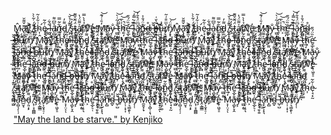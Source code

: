 M̴̼̮̬̗̟̂ã̷̢̛͔̻̜͔͉̌͌̆y̸̨͎͚͐͊͛ ̸̛̟̟̠̭̐́͗̃̀̀ͅt̵͈̼̗͚́h̴̛͎͗͋̾̃ė̴̜̘͙̰͋̃ ̵̫̺͋͋l̶̮̇a̴̠̻̩̗̜̦͐̅͆͌n̴̲̮̘͋͂̿d̵̗͈͔̙͌̓ ̸͔̜͓̯̻̻̎͊̍̉̆͝ş̵̒̓̑ṱ̷͕͇̳̈́̃̆̌͌a̸̛̙͎̮̟̠̦͐͌̈́̔r̸̛̙̆̉̔̀̿̕v̸̨̬͒͝e̵̢̜͖̥̠̓ M̷͕͎̤͔̒̄͗́͊͝ͅā̵̧̺̙̞̭y̷͕̐ ̶̫̺̝̥̐͗̃͑̀͝t̷̯̦͔̥͉̋̈́͘h̴͕͐̀̅̚͝e̵̛̬̲̙̠̜͗̏̈́̑̄ ̵̨̨͉͈̩͍̐͊͛l̴̩͇͒́̿̓͘͜͝ǎ̷͓̙̬͕̝͉͆̈́̊̄̓n̵̙̻͒̈́̐͐d̴̲̬̊ ̶̺̜̺̌̌b̶̥̅͛̆͑͘̕u̵̩̩̣͙͎͊̾r̸̹͉̳̯̙̹͛̅̈̐͗͂n̸̡̦̜̎̈́͝M̴̼̮̬̗̟̂ã̷̢̛͔̻̜͔͉̌͌̆y̸̨͎͚͐͊͛ ̸̛̟̟̠̭̐́͗̃̀̀ͅt̵͈̼̗͚́h̴̛͎͗͋̾̃ė̴̜̘͙̰͋̃ ̵̫̺͋͋l̶̮̇a̴̠̻̩̗̜̦͐̅͆͌n̴̲̮̘͋͂̿d̵̗͈͔̙͌̓ ̸͔̜͓̯̻̻̎͊̍̉̆͝ş̵̒̓̑ṱ̷͕͇̳̈́̃̆̌͌a̸̛̙͎̮̟̠̦͐͌̈́̔r̸̛̙̆̉̔̀̿̕v̸̨̬͒͝e̵̢̜͖̥̠̓ M̷͕͎̤͔̒̄͗́͊͝ͅā̵̧̺̙̞̭y̷͕̐ ̶̫̺̝̥̐͗̃͑̀͝t̷̯̦͔̥͉̋̈́͘h̴͕͐̀̅̚͝e̵̛̬̲̙̠̜͗̏̈́̑̄ ̵̨̨͉͈̩͍̐͊͛l̴̩͇͒́̿̓͘͜͝ǎ̷͓̙̬͕̝͉͆̈́̊̄̓n̵̙̻͒̈́̐͐d̴̲̬̊ ̶̺̜̺̌̌b̶̥̅͛̆͑͘̕u̵̩̩̣͙͎͊̾r̸̹͉̳̯̙̹͛̅̈̐͗͂n̸̡̦̜̎̈́͝
M̴̼̮̬̗̟̂ã̷̢̛͔̻̜͔͉̌͌̆y̸̨͎͚͐͊͛ ̸̛̟̟̠̭̐́͗̃̀̀ͅt̵͈̼̗͚́h̴̛͎͗͋̾̃ė̴̜̘͙̰͋̃ ̵̫̺͋͋l̶̮̇a̴̠̻̩̗̜̦͐̅͆͌n̴̲̮̘͋͂̿d̵̗͈͔̙͌̓ ̸͔̜͓̯̻̻̎͊̍̉̆͝ş̵̒̓̑ṱ̷͕͇̳̈́̃̆̌͌a̸̛̙͎̮̟̠̦͐͌̈́̔r̸̛̙̆̉̔̀̿̕v̸̨̬͒͝e̵̢̜͖̥̠̓ M̷͕͎̤͔̒̄͗́͊͝ͅā̵̧̺̙̞̭y̷͕̐ ̶̫̺̝̥̐͗̃͑̀͝t̷̯̦͔̥͉̋̈́͘h̴͕͐̀̅̚͝e̵̛̬̲̙̠̜͗̏̈́̑̄ ̵̨̨͉͈̩͍̐͊͛l̴̩͇͒́̿̓͘͜͝ǎ̷͓̙̬͕̝͉͆̈́̊̄̓n̵̙̻͒̈́̐͐d̴̲̬̊ ̶̺̜̺̌̌b̶̥̅͛̆͑͘̕u̵̩̩̣͙͎͊̾r̸̹͉̳̯̙̹͛̅̈̐͗͂n̸̡̦̜̎̈́͝
M̴̼̮̬̗̟̂ã̷̢̛͔̻̜͔͉̌͌̆y̸̨͎͚͐͊͛ ̸̛̟̟̠̭̐́͗̃̀̀ͅt̵͈̼̗͚́h̴̛͎͗͋̾̃ė̴̜̘͙̰͋̃ ̵̫̺͋͋l̶̮̇a̴̠̻̩̗̜̦͐̅͆͌n̴̲̮̘͋͂̿d̵̗͈͔̙͌̓ ̸͔̜͓̯̻̻̎͊̍̉̆͝ş̵̒̓̑ṱ̷͕͇̳̈́̃̆̌͌a̸̛̙͎̮̟̠̦͐͌̈́̔r̸̛̙̆̉̔̀̿̕v̸̨̬͒͝e̵̢̜͖̥̠̓ M̷͕͎̤͔̒̄͗́͊͝ͅā̵̧̺̙̞̭y̷͕̐ ̶̫̺̝̥̐͗̃͑̀͝t̷̯̦͔̥͉̋̈́͘h̴͕͐̀̅̚͝e̵̛̬̲̙̠̜͗̏̈́̑̄ ̵̨̨͉͈̩͍̐͊͛l̴̩͇͒́̿̓͘͜͝ǎ̷͓̙̬͕̝͉͆̈́̊̄̓n̵̙̻͒̈́̐͐d̴̲̬̊ ̶̺̜̺̌̌b̶̥̅͛̆͑͘̕u̵̩̩̣͙͎͊̾r̸̹͉̳̯̙̹͛̅̈̐͗͂n̸̡̦̜̎̈́͝
M̴̼̮̬̗̟̂ã̷̢̛͔̻̜͔͉̌͌̆y̸̨͎͚͐͊͛ ̸̛̟̟̠̭̐́͗̃̀̀ͅt̵͈̼̗͚́h̴̛͎͗͋̾̃ė̴̜̘͙̰͋̃ ̵̫̺͋͋l̶̮̇a̴̠̻̩̗̜̦͐̅͆͌n̴̲̮̘͋͂̿d̵̗͈͔̙͌̓ ̸͔̜͓̯̻̻̎͊̍̉̆͝ş̵̒̓̑ṱ̷͕͇̳̈́̃̆̌͌a̸̛̙͎̮̟̠̦͐͌̈́̔r̸̛̙̆̉̔̀̿̕v̸̨̬͒͝e̵̢̜͖̥̠̓ M̷͕͎̤͔̒̄͗́͊͝ͅā̵̧̺̙̞̭y̷͕̐ ̶̫̺̝̥̐͗̃͑̀͝t̷̯̦͔̥͉̋̈́͘h̴͕͐̀̅̚͝e̵̛̬̲̙̠̜͗̏̈́̑̄ ̵̨̨͉͈̩͍̐͊͛l̴̩͇͒́̿̓͘͜͝ǎ̷͓̙̬͕̝͉͆̈́̊̄̓n̵̙̻͒̈́̐͐d̴̲̬̊ ̶̺̜̺̌̌b̶̥̅͛̆͑͘̕u̵̩̩̣͙͎͊̾r̸̹͉̳̯̙̹͛̅̈̐͗͂n̸̡̦̜̎̈́͝
M̴̼̮̬̗̟̂ã̷̢̛͔̻̜͔͉̌͌̆y̸̨͎͚͐͊͛ ̸̛̟̟̠̭̐́͗̃̀̀ͅt̵͈̼̗͚́h̴̛͎͗͋̾̃ė̴̜̘͙̰͋̃ ̵̫̺͋͋l̶̮̇a̴̠̻̩̗̜̦͐̅͆͌n̴̲̮̘͋͂̿d̵̗͈͔̙͌̓ ̸͔̜͓̯̻̻̎͊̍̉̆͝ş̵̒̓̑ṱ̷͕͇̳̈́̃̆̌͌a̸̛̙͎̮̟̠̦͐͌̈́̔r̸̛̙̆̉̔̀̿̕v̸̨̬͒͝e̵̢̜͖̥̠̓ M̷͕͎̤͔̒̄͗́͊͝ͅā̵̧̺̙̞̭y̷͕̐ ̶̫̺̝̥̐͗̃͑̀͝t̷̯̦͔̥͉̋̈́͘h̴͕͐̀̅̚͝e̵̛̬̲̙̠̜͗̏̈́̑̄ ̵̨̨͉͈̩͍̐͊͛l̴̩͇͒́̿̓͘͜͝ǎ̷͓̙̬͕̝͉͆̈́̊̄̓n̵̙̻͒̈́̐͐d̴̲̬̊ ̶̺̜̺̌̌b̶̥̅͛̆͑͘̕u̵̩̩̣͙͎͊̾r̸̹͉̳̯̙̹͛̅̈̐͗͂n̸̡̦̜̎̈́͝
M̴̼̮̬̗̟̂ã̷̢̛͔̻̜͔͉̌͌̆y̸̨͎͚͐͊͛ ̸̛̟̟̠̭̐́͗̃̀̀ͅt̵͈̼̗͚́h̴̛͎͗͋̾̃ė̴̜̘͙̰͋̃ ̵̫̺͋͋l̶̮̇a̴̠̻̩̗̜̦͐̅͆͌n̴̲̮̘͋͂̿d̵̗͈͔̙͌̓ ̸͔̜͓̯̻̻̎͊̍̉̆͝ş̵̒̓̑ṱ̷͕͇̳̈́̃̆̌͌a̸̛̙͎̮̟̠̦͐͌̈́̔r̸̛̙̆̉̔̀̿̕v̸̨̬͒͝e̵̢̜͖̥̠̓ M̷͕͎̤͔̒̄͗́͊͝ͅā̵̧̺̙̞̭y̷͕̐ ̶̫̺̝̥̐͗̃͑̀͝t̷̯̦͔̥͉̋̈́͘h̴͕͐̀̅̚͝e̵̛̬̲̙̠̜͗̏̈́̑̄ ̵̨̨͉͈̩͍̐͊͛l̴̩͇͒́̿̓͘͜͝ǎ̷͓̙̬͕̝͉͆̈́̊̄̓n̵̙̻͒̈́̐͐d̴̲̬̊ ̶̺̜̺̌̌b̶̥̅͛̆͑͘̕u̵̩̩̣͙͎͊̾r̸̹͉̳̯̙̹͛̅̈̐͗͂n̸̡̦̜̎̈́͝
M̴̼̮̬̗̟̂ã̷̢̛͔̻̜͔͉̌͌̆y̸̨͎͚͐͊͛ ̸̛̟̟̠̭̐́͗̃̀̀ͅt̵͈̼̗͚́h̴̛͎͗͋̾̃ė̴̜̘͙̰͋̃ ̵̫̺͋͋l̶̮̇a̴̠̻̩̗̜̦͐̅͆͌n̴̲̮̘͋͂̿d̵̗͈͔̙͌̓ ̸͔̜͓̯̻̻̎͊̍̉̆͝ş̵̒̓̑ṱ̷͕͇̳̈́̃̆̌͌a̸̛̙͎̮̟̠̦͐͌̈́̔r̸̛̙̆̉̔̀̿̕v̸̨̬͒͝e̵̢̜͖̥̠̓ M̷͕͎̤͔̒̄͗́͊͝ͅā̵̧̺̙̞̭y̷͕̐ ̶̫̺̝̥̐͗̃͑̀͝t̷̯̦͔̥͉̋̈́͘h̴͕͐̀̅̚͝e̵̛̬̲̙̠̜͗̏̈́̑̄ ̵̨̨͉͈̩͍̐͊͛l̴̩͇͒́̿̓͘͜͝ǎ̷͓̙̬͕̝͉͆̈́̊̄̓n̵̙̻͒̈́̐͐d̴̲̬̊ ̶̺̜̺̌̌b̶̥̅͛̆͑͘̕u̵̩̩̣͙͎͊̾r̸̹͉̳̯̙̹͛̅̈̐͗͂n̸̡̦̜̎̈́͝
M̴̼̮̬̗̟̂ã̷̢̛͔̻̜͔͉̌͌̆y̸̨͎͚͐͊͛ ̸̛̟̟̠̭̐́͗̃̀̀ͅt̵͈̼̗͚́h̴̛͎͗͋̾̃ė̴̜̘͙̰͋̃ ̵̫̺͋͋l̶̮̇a̴̠̻̩̗̜̦͐̅͆͌n̴̲̮̘͋͂̿d̵̗͈͔̙͌̓ ̸͔̜͓̯̻̻̎͊̍̉̆͝ş̵̒̓̑ṱ̷͕͇̳̈́̃̆̌͌a̸̛̙͎̮̟̠̦͐͌̈́̔r̸̛̙̆̉̔̀̿̕v̸̨̬͒͝e̵̢̜͖̥̠̓ M̷͕͎̤͔̒̄͗́͊͝ͅā̵̧̺̙̞̭y̷͕̐ ̶̫̺̝̥̐͗̃͑̀͝t̷̯̦͔̥͉̋̈́͘h̴͕͐̀̅̚͝e̵̛̬̲̙̠̜͗̏̈́̑̄ ̵̨̨͉͈̩͍̐͊͛l̴̩͇͒́̿̓͘͜͝ǎ̷͓̙̬͕̝͉͆̈́̊̄̓n̵̙̻͒̈́̐͐d̴̲̬̊ ̶̺̜̺̌̌b̶̥̅͛̆͑͘̕u̵̩̩̣͙͎͊̾r̸̹͉̳̯̙̹͛̅̈̐͗͂n̸̡̦̜̎̈́͝
M̴̼̮̬̗̟̂ã̷̢̛͔̻̜͔͉̌͌̆y̸̨͎͚͐͊͛ ̸̛̟̟̠̭̐́͗̃̀̀ͅt̵͈̼̗͚́h̴̛͎͗͋̾̃ė̴̜̘͙̰͋̃ ̵̫̺͋͋l̶̮̇a̴̠̻̩̗̜̦͐̅͆͌n̴̲̮̘͋͂̿d̵̗͈͔̙͌̓ ̸͔̜͓̯̻̻̎͊̍̉̆͝ş̵̒̓̑ṱ̷͕͇̳̈́̃̆̌͌a̸̛̙͎̮̟̠̦͐͌̈́̔r̸̛̙̆̉̔̀̿̕v̸̨̬͒͝e̵̢̜͖̥̠̓ M̷͕͎̤͔̒̄͗́͊͝ͅā̵̧̺̙̞̭y̷͕̐ ̶̫̺̝̥̐͗̃͑̀͝t̷̯̦͔̥͉̋̈́͘h̴͕͐̀̅̚͝e̵̛̬̲̙̠̜͗̏̈́̑̄ ̵̨̨͉͈̩͍̐͊͛l̴̩͇͒́̿̓͘͜͝ǎ̷͓̙̬͕̝͉͆̈́̊̄̓n̵̙̻͒̈́̐͐d̴̲̬̊ ̶̺̜̺̌̌b̶̥̅͛̆͑͘̕u̵̩̩̣͙͎͊̾r̸̹͉̳̯̙̹͛̅̈̐͗͂n̸̡̦̜̎̈́͝
M̴̼̮̬̗̟̂ã̷̢̛͔̻̜͔͉̌͌̆y̸̨͎͚͐͊͛ ̸̛̟̟̠̭̐́͗̃̀̀ͅt̵͈̼̗͚́h̴̛͎͗͋̾̃ė̴̜̘͙̰͋̃ ̵̫̺͋͋l̶̮̇a̴̠̻̩̗̜̦͐̅͆͌n̴̲̮̘͋͂̿d̵̗͈͔̙͌̓ ̸͔̜͓̯̻̻̎͊̍̉̆͝ş̵̒̓̑ṱ̷͕͇̳̈́̃̆̌͌a̸̛̙͎̮̟̠̦͐͌̈́̔r̸̛̙̆̉̔̀̿̕v̸̨̬͒͝e̵̢̜͖̥̠̓ M̷͕͎̤͔̒̄͗́͊͝ͅā̵̧̺̙̞̭y̷͕̐ ̶̫̺̝̥̐͗̃͑̀͝t̷̯̦͔̥͉̋̈́͘h̴͕͐̀̅̚͝e̵̛̬̲̙̠̜͗̏̈́̑̄ ̵̨̨͉͈̩͍̐͊͛l̴̩͇͒́̿̓͘͜͝ǎ̷͓̙̬͕̝͉͆̈́̊̄̓n̵̙̻͒̈́̐͐d̴̲̬̊ ̶̺̜̺̌̌b̶̥̅͛̆͑͘̕u̵̩̩̣͙͎͊̾r̸̹͉̳̯̙̹͛̅̈̐͗͂n̸̡̦̜̎̈́͝
M̴̼̮̬̗̟̂ã̷̢̛͔̻̜͔͉̌͌̆y̸̨͎͚͐͊͛ ̸̛̟̟̠̭̐́͗̃̀̀ͅt̵͈̼̗͚́h̴̛͎͗͋̾̃ė̴̜̘͙̰͋̃ ̵̫̺͋͋l̶̮̇a̴̠̻̩̗̜̦͐̅͆͌n̴̲̮̘͋͂̿d̵̗͈͔̙͌̓ ̸͔̜͓̯̻̻̎͊̍̉̆͝ş̵̒̓̑ṱ̷͕͇̳̈́̃̆̌͌a̸̛̙͎̮̟̠̦͐͌̈́̔r̸̛̙̆̉̔̀̿̕v̸̨̬͒͝e̵̢̜͖̥̠̓ M̷͕͎̤͔̒̄͗́͊͝ͅā̵̧̺̙̞̭y̷͕̐ ̶̫̺̝̥̐͗̃͑̀͝t̷̯̦͔̥͉̋̈́͘h̴͕͐̀̅̚͝e̵̛̬̲̙̠̜͗̏̈́̑̄ ̵̨̨͉͈̩͍̐͊͛l̴̩͇͒́̿̓͘͜͝ǎ̷͓̙̬͕̝͉͆̈́̊̄̓n̵̙̻͒̈́̐͐d̴̲̬̊ ̶̺̜̺̌̌b̶̥̅͛̆͑͘̕u̵̩̩̣͙͎͊̾r̸̹͉̳̯̙̹͛̅̈̐͗͂n̸̡̦̜̎̈́͝
M̴̼̮̬̗̟̂ã̷̢̛͔̻̜͔͉̌͌̆y̸̨͎͚͐͊͛ ̸̛̟̟̠̭̐́͗̃̀̀ͅt̵͈̼̗͚́h̴̛͎͗͋̾̃ė̴̜̘͙̰͋̃ ̵̫̺͋͋l̶̮̇a̴̠̻̩̗̜̦͐̅͆͌n̴̲̮̘͋͂̿d̵̗͈͔̙͌̓ ̸͔̜͓̯̻̻̎͊̍̉̆͝ş̵̒̓̑ṱ̷͕͇̳̈́̃̆̌͌a̸̛̙͎̮̟̠̦͐͌̈́̔r̸̛̙̆̉̔̀̿̕v̸̨̬͒͝e̵̢̜͖̥̠̓ M̷͕͎̤͔̒̄͗́͊͝ͅā̵̧̺̙̞̭y̷͕̐ ̶̫̺̝̥̐͗̃͑̀͝t̷̯̦͔̥͉̋̈́͘h̴͕͐̀̅̚͝e̵̛̬̲̙̠̜͗̏̈́̑̄ ̵̨̨͉͈̩͍̐͊͛l̴̩͇͒́̿̓͘͜͝ǎ̷͓̙̬͕̝͉͆̈́̊̄̓n̵̙̻͒̈́̐͐d̴̲̬̊ ̶̺̜̺̌̌b̶̥̅͛̆͑͘̕u̵̩̩̣͙͎͊̾r̸̹͉̳̯̙̹͛̅̈̐͗͂n̸̡̦̜̎̈́͝


["May the land be starve." by Kenjiko](https://x.com/KenjikoKun/status/1832287162777399451)
